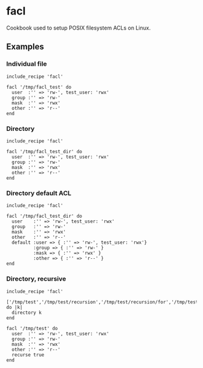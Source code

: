 # facl

Cookbook used to setup POSIX filesystem ACLs on Linux.

## Examples

### Individual file
```
include_recipe 'facl'

facl '/tmp/facl_test' do
  user  :'' => 'rw-', test_user: 'rwx'
  group :'' => 'rw-'
  mask  :'' => 'rwx'
  other :'' => 'r--'
end
```

### Directory
```
include_recipe 'facl'

facl '/tmp/facl_test_dir' do
  user  :'' => 'rw-', test_user: 'rwx'
  group :'' => 'rw-'
  mask  :'' => 'rwx'
  other :'' => 'r--'
end
```

### Directory default ACL
```
include_recipe 'facl'

facl '/tmp/facl_test_dir' do
  user    :'' => 'rw-', test_user: 'rwx'
  group   :'' => 'rw-'
  mask    :'' => 'rwx'
  other   :'' => 'r--'
  default :user => { :'' => 'rw-', test_user: 'rwx'}
          :group => { :'' => 'rw-' }
          :mask => { :'' => 'rwx' }
          :other => { :'' => 'r--' }
end
```

### Directory, recursive
```
include_recipe 'facl'

['/tmp/test','/tmp/test/recursion','/tmp/test/recursion/for','/tmp/test/recursion/for/module'].each do |k|
  directory k
end

facl '/tmp/test' do
  user  :'' => 'rw-', test_user: 'rwx'
  group :'' => 'rw-'
  mask  :'' => 'rwx'
  other :'' => 'r--'
  recurse true
end
```
